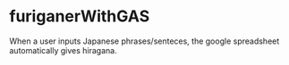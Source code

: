 # furiganerWithGAS
When a user inputs Japanese phrases/senteces, the google spreadsheet automatically gives hiragana.
